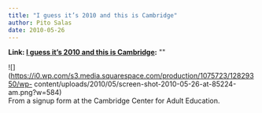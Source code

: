 ```yaml
---
title: "I guess it’s 2010 and this is Cambridge"
author: Pito Salas
date: 2010-05-26
---
```


**Link: [I guess it’s 2010 and this is Cambridge](None):** ""

![](https://i0.wp.com/s3.media.squarespace.com/production/1075723/12829350/wp-
content/uploads/2010/05/screen-shot-2010-05-26-at-85224-am.png?w=584)  
From a signup form at the Cambridge Center for Adult Education.


